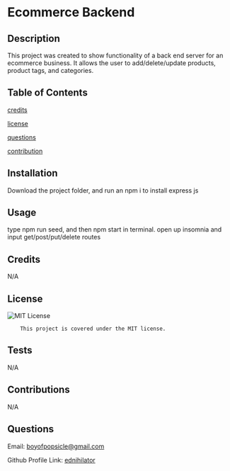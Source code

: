 # Ecommerce Backend

## Description

This project was created to show functionality of a back end server for an ecommerce business. It allows the user to add/delete/update products, product tags, and categories.

## Table of Contents 

[credits](#credits)

[license](#license)

[questions](#questions)

[contribution](#contributions)

## Installation

Download the project folder, and run an npm i to install express js

## Usage

type npm run seed, and then npm start in terminal. open up insomnia and input get/post/put/delete routes


## Credits

N/A

## License

![MIT License](https://img.shields.io/badge/license-MIT-blue.svg)

        This project is covered under the MIT license.

## Tests

N/A

## Contributions

N/A

## Questions

Email: boyofpopsicle@gmail.com

Github Profile Link: [ednihilator](https://www.github.com/ednihilator)
